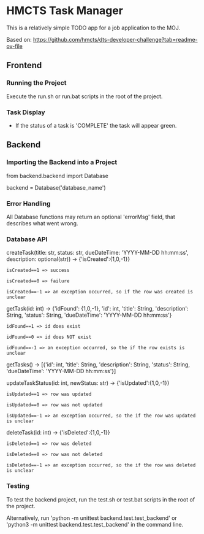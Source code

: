 # HMCTS Task Manager

This is a relatively simple TODO app for a job application to the MOJ.

Based on: https://github.com/hmcts/dts-developer-challenge?tab=readme-ov-file

## Frontend

### Running the Project

Execute the run.sh or run.bat scripts in the root of the project.

### Task Display

- If the status of a task is 'COMPLETE' the task will appear green.

## Backend

### Importing the Backend into a Project

from backend.backend import Database

backend = Database('database_name')

### Error Handling

All Database functions may return an optional 'errorMsg' field, that describes what went wrong.

### Database API

createTask(title: str, status: str, dueDateTime: 'YYYY-MM-DD hh:mm:ss', description: optional(str)) -> {'isCreated':{1,0,-1}}

    isCreated==1 => success

    isCreated==0 => failure

    isCreated==-1 => an exception occurred, so if the row was created is unclear

getTask(id: int) -> {'idFound': {1,0,-1}, 'id': int, 'title': String, 'description': String, 'status': String, 'dueDateTime': 'YYYY-MM-DD hh:mm:ss'}

    idFound==1 => id does exist

    idFound==0 => id does NOT exist

    idFound==-1 => an exception occurred, so the if the row exists is unclear

getTasks() -> [{'id': int, 'title': String, 'description': String, 'status': String, 'dueDateTime': 'YYYY-MM-DD hh:mm:ss'}]

updateTaskStatus(id: int, newStatus: str) -> {'isUpdated':{1,0,-1}}

    isUpdated==1 => row was updated

    isUpdated==0 => row was not updated

    isUpdated==-1 => an exception occurred, so the if the row was updated is unclear

deleteTask(id: int) -> {'isDeleted':{1,0,-1}}

    isDeleted==1 => row was deleted

    isDeleted==0 => row was not deleted
    
    isDeleted==-1 => an exception occurred, so the if the row was deleted is unclear

### Testing

To test the backend project, run the test.sh or test.bat scripts in the root of the project.

Alternatively, run 'python -m unittest backend.test.test_backend' or 'python3 -m unittest backend.test.test_backend' in the command line.